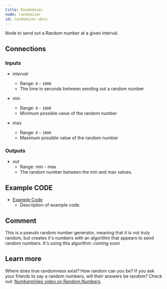 ```yaml
---
title: Randomizer
node: randomizer
id: randomizer-docs
---
```


Node to send out a Random number at a given interval.

## Connections

<div class="node-input-list" markdown="block">

### Inputs

- *interval*
    - Range: `0` - `1000`
    - The time in seconds between sending out a random number

- *min*
    - Range: `0` - `1000`
    - Minimum possible value of the random number

- *max*
    - Range: `0` - `1000`
    - Maximum possible value of the random number

</div>

<div class="node-output-list" markdown="block">

### Outputs

- *out*
    - Range: <span class='node-input'>min</span> - <span class='node-input'>max</span>
    - The random number between the <span class='node-input'>min</span> and <span class='node-input'>max</span> values.

</div>

## Example CODE

<div class="node-example-programs" markdown="block">

- [Example Code](http://code.quirkbot.com/program/XXXXXXXXXXXXXXXX "Go to Quirkbot CODE")
    - Description of example code.

</div>

## Comment
This is a pseudo random number generator, meaning that it is not truly random, but creates it's numbers with an algorithm that appears to send random numbers. It's using this algorithm: *coming soon*

## Learn more
Where does true randomness exist? How random can you be? If you ask your friends to say a random numbers, will their answers be random? Check out: [Numberphiles video on Random Numbers](https://www.youtube.com/watch?v=SxP30euw3-0).
